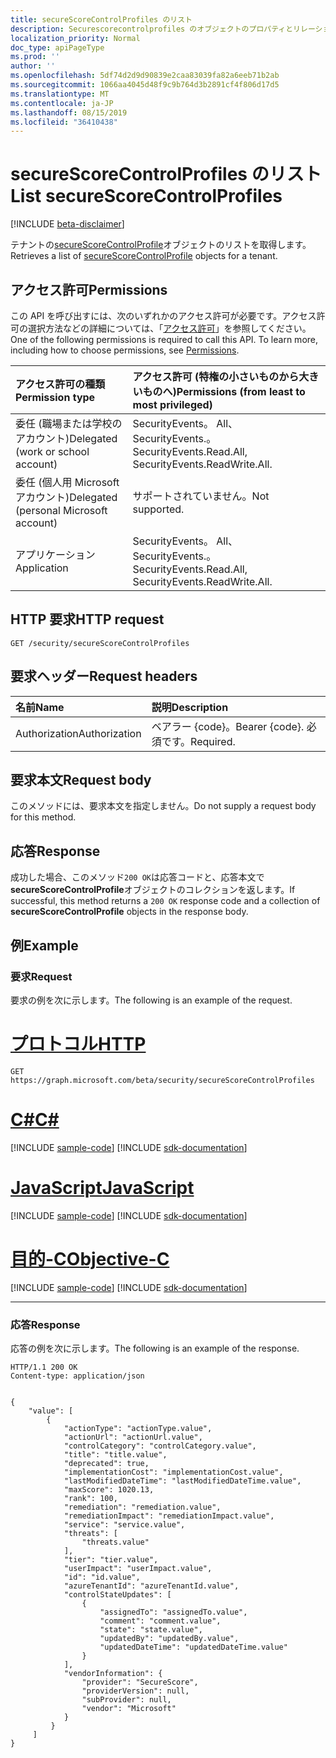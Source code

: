 ```yaml
---
title: secureScoreControlProfiles のリスト
description: Securescorecontrolprofiles のオブジェクトのプロパティとリレーションシップを取得します。
localization_priority: Normal
doc_type: apiPageType
ms.prod: ''
author: ''
ms.openlocfilehash: 5df74d2d9d90839e2caa83039fa82a6eeb71b2ab
ms.sourcegitcommit: 1066aa4045d48f9c9b764d3b2891cf4f806d17d5
ms.translationtype: MT
ms.contentlocale: ja-JP
ms.lasthandoff: 08/15/2019
ms.locfileid: "36410438"
---
```

# <a name="list-securescorecontrolprofiles"></a><span data-ttu-id="dbec6-103">secureScoreControlProfiles のリスト</span><span class="sxs-lookup"><span data-stu-id="dbec6-103">List secureScoreControlProfiles</span></span>

 [!INCLUDE [beta-disclaimer](../../includes/beta-disclaimer.md)]

<span data-ttu-id="dbec6-104">テナントの[secureScoreControlProfile](../resources/securescorecontrolprofiles.md)オブジェクトのリストを取得します。</span><span class="sxs-lookup"><span data-stu-id="dbec6-104">Retrieves a list of [secureScoreControlProfile](../resources/securescorecontrolprofiles.md) objects for a tenant.</span></span>

## <a name="permissions"></a><span data-ttu-id="dbec6-105">アクセス許可</span><span class="sxs-lookup"><span data-stu-id="dbec6-105">Permissions</span></span>

<span data-ttu-id="dbec6-p101">この API を呼び出すには、次のいずれかのアクセス許可が必要です。アクセス許可の選択方法などの詳細については、「[アクセス許可](/graph/permissions-reference)」を参照してください。</span><span class="sxs-lookup"><span data-stu-id="dbec6-p101">One of the following permissions is required to call this API. To learn more, including how to choose permissions, see [Permissions](/graph/permissions-reference).</span></span>

|<span data-ttu-id="dbec6-108">アクセス許可の種類</span><span class="sxs-lookup"><span data-stu-id="dbec6-108">Permission type</span></span>      | <span data-ttu-id="dbec6-109">アクセス許可 (特権の小さいものから大きいものへ)</span><span class="sxs-lookup"><span data-stu-id="dbec6-109">Permissions (from least to most privileged)</span></span>              |
|:--------------------|:---------------------------------------------------------|
|<span data-ttu-id="dbec6-110">委任 (職場または学校のアカウント)</span><span class="sxs-lookup"><span data-stu-id="dbec6-110">Delegated (work or school account)</span></span> |  <span data-ttu-id="dbec6-111">SecurityEvents。 All、SecurityEvents.。</span><span class="sxs-lookup"><span data-stu-id="dbec6-111">SecurityEvents.Read.All, SecurityEvents.ReadWrite.All.</span></span>   |
|<span data-ttu-id="dbec6-112">委任 (個人用 Microsoft アカウント)</span><span class="sxs-lookup"><span data-stu-id="dbec6-112">Delegated (personal Microsoft account)</span></span> |  <span data-ttu-id="dbec6-113">サポートされていません。</span><span class="sxs-lookup"><span data-stu-id="dbec6-113">Not supported.</span></span>  |
|<span data-ttu-id="dbec6-114">アプリケーション</span><span class="sxs-lookup"><span data-stu-id="dbec6-114">Application</span></span> | <span data-ttu-id="dbec6-115">SecurityEvents。 All、SecurityEvents.。</span><span class="sxs-lookup"><span data-stu-id="dbec6-115">SecurityEvents.Read.All, SecurityEvents.ReadWrite.All.</span></span> |

## <a name="http-request"></a><span data-ttu-id="dbec6-116">HTTP 要求</span><span class="sxs-lookup"><span data-stu-id="dbec6-116">HTTP request</span></span>

<!-- { "blockType": "ignored" } -->

```http
GET /security/secureScoreControlProfiles
```

## <a name="request-headers"></a><span data-ttu-id="dbec6-117">要求ヘッダー</span><span class="sxs-lookup"><span data-stu-id="dbec6-117">Request headers</span></span>

| <span data-ttu-id="dbec6-118">名前</span><span class="sxs-lookup"><span data-stu-id="dbec6-118">Name</span></span>      |<span data-ttu-id="dbec6-119">説明</span><span class="sxs-lookup"><span data-stu-id="dbec6-119">Description</span></span>|
|:----------|:----------|
| <span data-ttu-id="dbec6-120">Authorization</span><span class="sxs-lookup"><span data-stu-id="dbec6-120">Authorization</span></span>  | <span data-ttu-id="dbec6-121">ベアラー {code}。</span><span class="sxs-lookup"><span data-stu-id="dbec6-121">Bearer {code}.</span></span> <span data-ttu-id="dbec6-122">必須です。</span><span class="sxs-lookup"><span data-stu-id="dbec6-122">Required.</span></span>|

## <a name="request-body"></a><span data-ttu-id="dbec6-123">要求本文</span><span class="sxs-lookup"><span data-stu-id="dbec6-123">Request body</span></span>

<span data-ttu-id="dbec6-124">このメソッドには、要求本文を指定しません。</span><span class="sxs-lookup"><span data-stu-id="dbec6-124">Do not supply a request body for this method.</span></span>

## <a name="response"></a><span data-ttu-id="dbec6-125">応答</span><span class="sxs-lookup"><span data-stu-id="dbec6-125">Response</span></span>

<span data-ttu-id="dbec6-126">成功した場合、このメソッド`200 OK`は応答コードと、応答本文で**secureScoreControlProfile**オブジェクトのコレクションを返します。</span><span class="sxs-lookup"><span data-stu-id="dbec6-126">If successful, this method returns a `200 OK` response code and a collection of **secureScoreControlProfile** objects in the response body.</span></span>

## <a name="example"></a><span data-ttu-id="dbec6-127">例</span><span class="sxs-lookup"><span data-stu-id="dbec6-127">Example</span></span>

### <a name="request"></a><span data-ttu-id="dbec6-128">要求</span><span class="sxs-lookup"><span data-stu-id="dbec6-128">Request</span></span>

<span data-ttu-id="dbec6-129">要求の例を次に示します。</span><span class="sxs-lookup"><span data-stu-id="dbec6-129">The following is an example of the request.</span></span>

# <a name="httptabhttp"></a>[<span data-ttu-id="dbec6-130">プロトコル</span><span class="sxs-lookup"><span data-stu-id="dbec6-130">HTTP</span></span>](#tab/http)
<!-- {
  "blockType": "request",
  "name": "securescorecontrolprofiles_list"
}-->

```http
GET https://graph.microsoft.com/beta/security/secureScoreControlProfiles
```
# <a name="ctabcsharp"></a>[<span data-ttu-id="dbec6-131">C#</span><span class="sxs-lookup"><span data-stu-id="dbec6-131">C#</span></span>](#tab/csharp)
[!INCLUDE [sample-code](../includes/snippets/csharp/securescorecontrolprofiles-list-csharp-snippets.md)]
[!INCLUDE [sdk-documentation](../includes/snippets/snippets-sdk-documentation-link.md)]

# <a name="javascripttabjavascript"></a>[<span data-ttu-id="dbec6-132">JavaScript</span><span class="sxs-lookup"><span data-stu-id="dbec6-132">JavaScript</span></span>](#tab/javascript)
[!INCLUDE [sample-code](../includes/snippets/javascript/securescorecontrolprofiles-list-javascript-snippets.md)]
[!INCLUDE [sdk-documentation](../includes/snippets/snippets-sdk-documentation-link.md)]

# <a name="objective-ctabobjc"></a>[<span data-ttu-id="dbec6-133">目的-C</span><span class="sxs-lookup"><span data-stu-id="dbec6-133">Objective-C</span></span>](#tab/objc)
[!INCLUDE [sample-code](../includes/snippets/objc/securescorecontrolprofiles-list-objc-snippets.md)]
[!INCLUDE [sdk-documentation](../includes/snippets/snippets-sdk-documentation-link.md)]

---


### <a name="response"></a><span data-ttu-id="dbec6-134">応答</span><span class="sxs-lookup"><span data-stu-id="dbec6-134">Response</span></span>

<span data-ttu-id="dbec6-135">応答の例を次に示します。</span><span class="sxs-lookup"><span data-stu-id="dbec6-135">The following is an example of the response.</span></span>
<!-- {
  "blockType": "response",
  "truncated": true,
  "isCollection": true,
  "@odata.type": "microsoft.graph.secureScoreControlProfile"
} -->

```http
HTTP/1.1 200 OK
Content-type: application/json


{
    "value": [
        {
            "actionType": "actionType.value",
            "actionUrl": "actionUrl.value",
            "controlCategory": "controlCategory.value",
            "title": "title.value",
            "deprecated": true,
            "implementationCost": "implementationCost.value",
            "lastModifiedDateTime": "lastModifiedDateTime.value",
            "maxScore": 1020.13,
            "rank": 100,
            "remediation": "remediation.value",
            "remediationImpact": "remediationImpact.value",
            "service": "service.value",
            "threats": [
                "threats.value"
            ],
            "tier": "tier.value",
            "userImpact": "userImpact.value",
            "id": "id.value",
            "azureTenantId": "azureTenantId.value",
            "controlStateUpdates": [
                {
                    "assignedTo": "assignedTo.value",
                    "comment": "comment.value",
                    "state": "state.value",
                    "updatedBy": "updatedBy.value",
                    "updatedDateTime": "updatedDateTime.value"
                }
            ],
            "vendorInformation": {
                "provider": "SecureScore",
                "providerVersion": null,
                "subProvider": null,
                "vendor": "Microsoft"
            }
         }
     ]
}
```


<!--
{
  "type": "#page.annotation",
  "description": "List secureScoreControlProfiles",
  "keywords": "",
  "section": "documentation",
  "tocPath": "",
  "suppressions": [
  ]
}
-->
